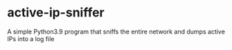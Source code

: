 # active-ip-sniffer
A simple Python3.9 program that sniffs the entire network and dumps active IPs into a log file

